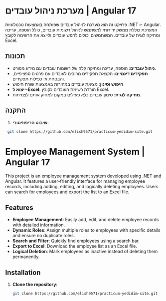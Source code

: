 
# מערכת ניהול עובדים | Angular 17

פרויקט זה הוא מערכת לניהול עובדים שפותחה באמצעות טכנולוגיות .NET ו- Angular. המערכת כוללת ממשק ידידותי למשתמש לניהול רשומות עובדים, כולל הוספה, עריכה ומחיקה לוגית של עובדים. המשתמשים יכולים לחפש עובדים ולייצא את הרשימה לקובץ Excel.

## תכונות

- **ניהול עובדים**: הוספה, עריכה ומחיקה קלה של רשומות עובדים עם מידע מפורט.
- **תפקידים דינמיים**: הקצאת תפקידים מרובים לעובדים עם פרטים ספציפיים, והבטחת אי כפילות תפקידים.
- **חיפוש וסינון**: מציאת עובדים במהירות באמצעות שורת חיפוש.
- **ייצוא ל-Excel**: הורדת רשימת העובדים כקובץ Excel.
- **מחיקה לוגית**: סימון עובדים כלא פעילים במקום למחוק אותם לצמיתות.

## התקנה

1. **שיבוט הריפוזיטורי**:
  ```sh
   git clone https://github.com/elish9571/practicum-yedidim-site.git

   ```

# Employee Management System | Angular 17

This project is an employee management system developed using .NET and Angular. It features a user-friendly interface for managing employee records, including adding, editing, and logically deleting employees. Users can search for employees and export the list to an Excel file.

## Features

- **Employee Management**: Easily add, edit, and delete employee records with detailed information.
- **Dynamic Roles**: Assign multiple roles to employees with specific details and ensure no duplicate roles.
- **Search and Filter**: Quickly find employees using a search bar.
- **Export to Excel**: Download the employee list as an Excel file.
- **Logical Deletion**: Mark employees as inactive instead of deleting them permanently.

## Installation

1. **Clone the repository**:
   ```sh
   git clone https://github.com/elish9571/practicum-yedidim-site.git
